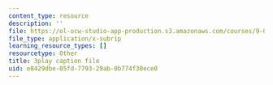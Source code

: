 ```yaml
---
content_type: resource
description: ''
file: https://ol-ocw-studio-app-production.s3.amazonaws.com/courses/9-04-sensory-systems-fall-2013/e8429dbe05fd779329ab0b774f30ece0_T9HYPlE8xzc.srt
file_type: application/x-subrip
learning_resource_types: []
resourcetype: Other
title: 3play caption file
uid: e8429dbe-05fd-7793-29ab-0b774f30ece0
---
```

